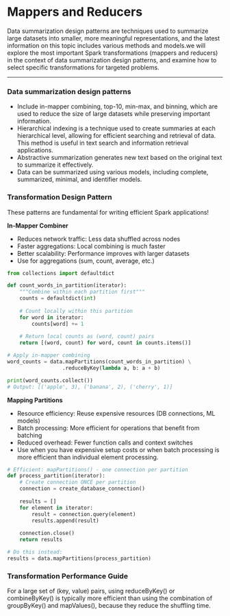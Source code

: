 # Mappers and Reducers
Data summarization design patterns are techniques used to summarize large datasets into smaller, more meaningful representations, and the latest information on this topic includes various methods and models.we will explore the most important Spark transformations (mappers and reducers) in the context of data summarization design patterns, and examine how to select specific transformations for targeted problems.

---
### Data summarization design patterns 
-  Include in-mapper combining, top-10, min-max, and binning, which are used to reduce the size of large datasets while preserving important information.
-  Hierarchical indexing is a technique used to create summaries at each hierarchical level, allowing for efficient searching and retrieval of data. This method is useful in text search and information retrieval applications.
-  Abstractive summarization generates new text based on the original text to summarize it effectively.
-  Data can be summarized using various models, including complete, summarized, minimal, and identifier models.

### Transformation Design Pattern
These patterns are fundamental for writing efficient Spark applications!

**In-Mapper Combiner**
*  Reduces network traffic: Less data shuffled across nodes
*  Faster aggregations: Local combining is much faster
*  Better scalability: Performance improves with larger datasets
*  Use for aggregations (sum, count, average, etc.)
```python
from collections import defaultdict

def count_words_in_partition(iterator):
    """Combine within each partition first"""
    counts = defaultdict(int)
    
    # Count locally within this partition
    for word in iterator:
        counts[word] += 1
    
    # Return local counts as (word, count) pairs
    return [(word, count) for word, count in counts.items()]

# Apply in-mapper combining
word_counts = data.mapPartitions(count_words_in_partition) \
                  .reduceByKey(lambda a, b: a + b)

print(word_counts.collect())
# Output: [('apple', 3), ('banana', 2), ('cherry', 1)]
```

**Mapping Partitions**
*  Resource efficiency: Reuse expensive resources (DB connections, ML models)
*  Batch processing: More efficient for operations that benefit from batching
*  Reduced overhead: Fewer function calls and context switches
*  Use when you have expensive setup costs or when batch processing is more efficient than individual element processing.
```python
# Efficient: mapPartitions() - one connection per partition
def process_partition(iterator):
    # Create connection ONCE per partition
    connection = create_database_connection()
    
    results = []
    for element in iterator:
        result = connection.query(element)
        results.append(result)
    
    connection.close()
    return results

# Do this instead:
results = data.mapPartitions(process_partition)
```

### Transformation Performance Guide
For a large set of (key, value) pairs, using reduceByKey() or combineByKey() is typically more efficient than using the combination of groupByKey() and mapValues(), because they reduce the shuffling time.
